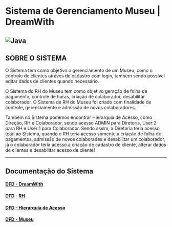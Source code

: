 # Sistema de Gerenciamento Museu | DreamWith
![Java](https://img.shields.io/badge/java-%23ED8B00.svg?style=for-the-badge&logo=openjdk&logoColor=white)
------
## SOBRE O SISTEMA
O Sistema tem como objetivo o gerenciamento de um Museu, como o controle de clientes atráves de cadastro com login, também sendo possível editar dados de clientes quando necessário.

O Sistema do RH do Museu tem como objetivo geração de folha de pagamento, controle de horas, criação de colaborador, desabilitar colaborador. O Sistema de RH do Museu foi criado com finalidade de controle, gerenciamento e admissão de novos colaboradores. 

Também no Sistema podemos encontrar Hierarquia de Acesso, como Direção, RH e Colaborador, sendo acesso ADMIN para Diretoria, User:2 para RH e User:1 para Colaborador.
Sendo assim, a Diretoria teria acesso total ao Sistema, quando o RH teria acesso somente a criação de folha de pagamentos, admissão de novos colaborades e desabilitar um colaborador, já o colaborador teria acesso a criação de cadastro de cliente, alterar dados de clientes e desabilitar acesso de cliente!

------
## Documentação do Sistema

#### [DFD - DreamWith](https://www.figma.com/file/yAam9qGDefUFUHNpQ9lR3u/dfdDreamWith?type=whiteboard&node-id=0-1&t=gTD8sjgPJ8yJJXUL-0)
#### [DFD - RH](https://www.figma.com/file/UCfoVGFP4Pp5h22qqihFMh/dfdRH?type=whiteboard&node-id=0%3A1&t=AZrcpJCOWsLywkuJ-1)
#### [DFD - Hierarquia de Acesso](https://www.figma.com/file/puRfFhx5u0zP3neQgezy4h/hierarquiaAcessoDreamWith?type=whiteboard&node-id=0%3A1&t=FfCUx6lTaHemRaRI-1)
#### [DFD - Museu](https://www.figma.com/file/iOtcXJapqH6k4yU5xFcNte/dfdMuseu?type=whiteboard&node-id=0%3A1&t=nGaLqHWuLk03yFiD-1)
